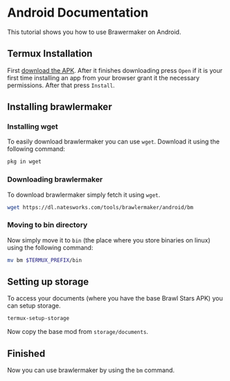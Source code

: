 # Android Documentation

This tutorial shows you how to use Brawermaker on Android.

## Termux Installation

First [download the APK](https://dl.natesworks.com/tools/termux/termux.apk). After it finishes downloading press `Open` if it is your first time installing an app from your browser grant it the necessary permissions. After that press `Install`.

## Installing brawlermaker

### Installing wget

To easily download brawlermaker you can use `wget`. Download it using the following command:

```sh
pkg in wget
```

### Downloading brawlermaker

To download brawlermaker simply fetch it using `wget`.

```sh
wget https://dl.natesworks.com/tools/brawlermaker/android/bm
```

### Moving to bin directory

Now simply move it to `bin` (the place where you store binaries on linux) using the following command:

```sh
mv bm $TERMUX_PREFIX/bin
```

## Setting up storage

To access your documents (where you have the base Brawl Stars APK) you can setup storage.

```sh
termux-setup-storage
```

Now copy the base mod from `storage/documents`.

## Finished

Now you can use brawlermaker by using the `bm` command.
